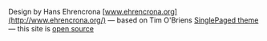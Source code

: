 

Design by Hans Ehrencrona [www.ehrencrona.org](http://www.ehrencrona.org/)
&mdash; based on Tim O'Briens
[SinglePaged theme](https://github.com/t413/SinglePaged)
&mdash;
this site is [open source](https://github.com/ehre/ehre.github.io)

